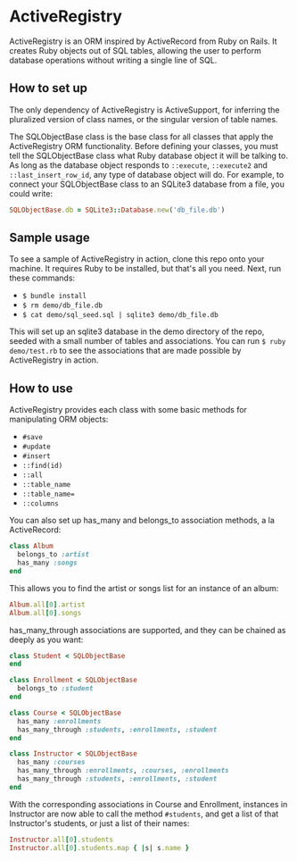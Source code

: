 # ActiveRegistry

ActiveRegistry is an ORM inspired by ActiveRecord from Ruby on Rails. It creates Ruby objects out of SQL tables, allowing the user to perform database operations without writing a single line of SQL.

## How to set up

The only dependency of ActiveRegistry is ActiveSupport, for inferring the pluralized version of class names, or the singular version of table names.

The SQLObjectBase class is the base class for all classes that apply the ActiveRegistry ORM functionality. Before defining your classes, you must tell the SQLObjectBase class what Ruby database object it will be talking to. As long as the database object responds to `::execute`, `::execute2` and `::last_insert_row_id`, any type of database object will do. For example, to connect your SQLObjectBase class to an SQLite3 database from a file, you could write:

```ruby
SQLObjectBase.db = SQLite3::Database.new('db_file.db')
```

## Sample usage

To see a sample of ActiveRegistry in action, clone this repo onto your machine. It requires Ruby to be installed, but that's all you need. Next, run these commands:

* `$ bundle install`
* `$ rm demo/db_file.db`
* `$ cat demo/sql_seed.sql | sqlite3 demo/db_file.db`

This will set up an sqlite3 database in the demo directory of the repo, seeded with a small number of tables and associations. You can run `$ ruby demo/test.rb` to see the associations that are made possible by ActiveRegistry in action.

## How to use

ActiveRegistry provides each class with some basic methods for manipulating ORM objects:

* `#save`
* `#update`
* `#insert`
* `::find(id)`
* `::all`
* `::table_name`
* `::table_name=`
* `::columns`

You can also set up has_many and belongs_to association methods, a la ActiveRecord:

```ruby
class Album
  belongs_to :artist
  has_many :songs
end
```

This allows you to find the artist or songs list for an instance of an album:

```ruby
Album.all[0].artist
Album.all[0].songs
```

has_many_through associations are supported, and they can be chained as deeply as you want:

```ruby
class Student < SQLObjectBase
end

class Enrollment < SQLObjectBase
  belongs_to :student
end

class Course < SQLObjectBase
  has_many :enrollments
  has_many_through :students, :enrollments, :student
end

class Instructor < SQLObjectBase
  has_many :courses
  has_many_through :enrollments, :courses, :enrollments
  has_many_through :students, :enrollments, :student
end
```

With the corresponding associations in Course and Enrollment, instances in Instructor are now able to call the method `#students`, and get a list of that Instructor's students, or just a list of their names:

```ruby
Instructor.all[0].students
Instructor.all[0].students.map { |s| s.name }
```
